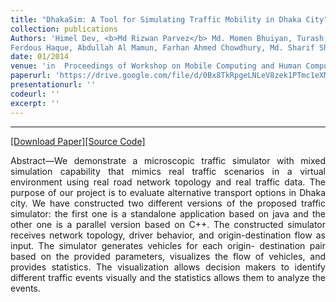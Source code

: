 ```yaml
---
title: "DhakaSim: A Tool for Simulating Traffic Mobility in Dhaka City"
collection: publications
Authors: 'Himel Dev, <b>Md Rizwan Parvez</b> Md. Momen Bhuiyan, Turash Mosharraf, Taslim Arefin Khan,
Ferdous Haque, Abdullah Al Mamun, Farhan Ahmed Chowdhury, Md. Sharif Shadat Hossain, Mehrab Bin Morshed and A. B. M. Alim Al Islam'
date: 01/2014
venue: 'in  Proceedings of Workshop on Mobile Computing and Human Computer Interaction (MoHCI)'
paperurl: 'https://drive.google.com/file/d/0Bx8TkRpgeLNLeV8zek1PTmc1eXM/edit?resourcekey=0-qTerYto3GaJfMYeEbCbtVg'
presentationurl: ''
codeurl: ''
excerpt: ''
---
```

---
<a href='https://www.researchgate.net/profile/Md-Rizwan-Parvez/publication/277326995_DhakaSim_A_Tool_for_Simulating_Traffic_Mobility_in_Dhaka_City/links/57529a8a08ae6807fafb7e15/DhakaSim-A-Tool-for-Simulating-Traffic-Mobility-in-Dhaka-City.pdf' target="_blank">[Download Paper]</a><a href='' target="_blank">[Source Code]</a>

<p align="justify">
  Abstract—We demonstrate a microscopic traffic simulator
with mixed simulation capability that mimics real traffic scenarios
in a virtual environment using real road network topology and
real traffic data. The purpose of our project is to evaluate
alternative transport options in Dhaka city. We have constructed
two different versions of the proposed traffic simulator: the first
one is a standalone application based on java and the other one
is a parallel version based on C++. The constructed simulator
receives network topology, driver behavior, and origin-destination flow as input. The simulator generates vehicles for each origin-
destination pair based on the provided parameters, visualizes the
flow of vehicles, and provides statistics. The visualization allows
decision makers to identify different traffic events visually and
the statistics allows them to analyze the events.
</p>
